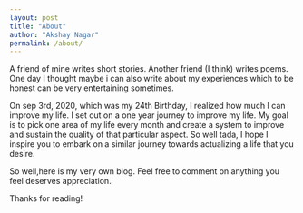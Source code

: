 ```yaml
---
layout: post
title: "About"
author: "Akshay Nagar"
permalink: /about/
---
```


A friend of mine writes short stories. Another friend (I think) writes poems. One day I thought maybe i can also write about my experiences which to be honest can be very entertaining sometimes.

On sep 3rd, 2020, which was my 24th Birthday, I realized how much I can improve my life. I set out on a one year journey to improve my life. My goal is to pick one area of my life every month and create a system to improve and sustain the quality of that particular aspect. 
So well tada, I hope I inspire you to embark on a similar journey towards actualizing a life that you desire.

 So well,here is my very own blog. Feel free to comment on anything you feel deserves appreciation.


Thanks for reading!
